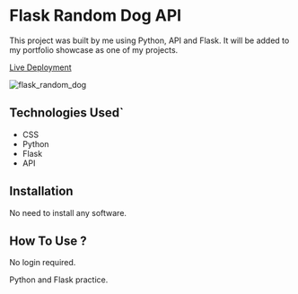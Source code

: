 # Flask Random Dog API

This project was built by me using Python, API and Flask. It will be added to my portfolio showcase as one of my projects.

[Live Deployment](https://Flask-get-random-dog.ray-xavier-2021.repl.co)

![flask_random_dog](https://user-images.githubusercontent.com/78431899/199311405-fa294ec1-e05a-4e41-a71e-aa384065fe38.png)



## Technologies Used`
- CSS
- Python
- Flask
- API

## Installation
No need to install any software.

## How To Use ?
No login required.

Python and Flask practice.
